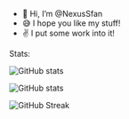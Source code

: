 - 👋 Hi, I’m @NexusSfan
- 😅 I hope you like my stuff!
- ✌ I put some work into it!

Stats:
‎

![GitHub stats](https://github-readme-stats.vercel.app/api?username=NexusSfan&show_icons=true&theme=dark)

![GitHub stats](https://github-readme-stats.vercel.app/api/top-langs/?username=NexusSfan&layout=compact&theme=dark&card_width=360)
‎

![GitHub Streak](https://streak-stats.demolab.com?user=NexusSfan&theme=dark&date_format=M%20j%5B%2C%20Y%5D)
<!---
My PRO repo is a ✨ special ✨ repository because its `README.md` (this file) appears on your GitHub profile.
You can click the Preview link to take a look at your changes.
--->
